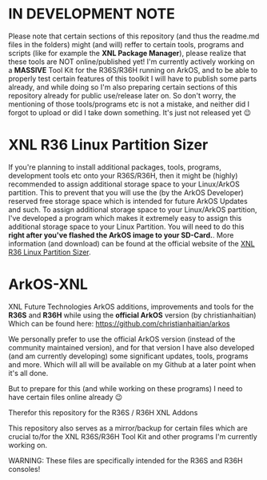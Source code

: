 # IN DEVELOPMENT NOTE
Please note that certain sections of this repository (and thus the readme.md files in the folders) might (and will) reffer to certain tools, programs and scripts (like for example the <strong>XNL Package Manager</strong>), please realize that these tools are NOT online/published yet! I'm currently actively working on a <strong>MASSIVE</strong> Tool Kit for the R36S/R36H running on ArkOS, and to be able to properly test certain features of this toolkit I will have to publish some parts already, and while doing so I'm also preparing certain sections of this repository already for public use/release later on. So don't worry, the mentioning of those tools/programs etc is not a mistake, and neither did I forgot to upload or did I take down something. It's just not released yet 😉

# XNL R36 Linux Partition Sizer
If you're planning to install additional packages, tools, programs, development tools etc onto your R36S/R36H, then it might be (highly) recommended to assign additional storage space to your Linux/ArkOS partition. This to prevent that you will use the (by the ArkOS Developer) reserved free storage space which is intended for future ArkOS Updates and such. To assign additional storage space to your Linux/ArkOS partition, I've developed a program which makes it extremely easy to assign this additional storage space to your Linux Partition. You will need to do this <strong>right after you've flashed the ArkOS image to your SD-Card.</strong>. More information (and download) can be found at the official website of the [XNL R36 Linux Partition Sizer](https://www.teamxnl.com/r36-linux-partition-sizer/).


# ArkOS-XNL
XNL Future Technologies ArkOS additions, improvements and tools for the <strong>R36S</strong> and <strong>R36H</strong> while using the <strong>official ArkOS</strong> version (by christianhaitian)
Which can be found here: https://github.com/christianhaitian/arkos

We personally prefer to use the official ArkOS version (instead of the community maintained version), and for that version I have also developed
(and am currently developing) some significant updates, tools, programs and more. Which will all will be available on my Github at a later point
when it's all done.

But to prepare for this (and while working on these programs) I need to have certain files online already 😉

Therefor this repository for the R36S / R36H XNL Addons

This repository also serves as a mirror/backup for certain files which are crucial to/for the XNL R36S/R36H Tool Kit and other programs I'm currently working on.

WARNING:
These files are specifically intended for the R36S and R36H consoles!
